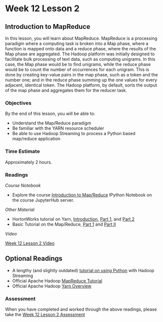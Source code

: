 # Week 12 Lesson 2 #
## Introduction to MapReduce ##

In this lesson, you will learn about MapReduce. MapReduce is a processing paradigm where a computing task is broken into a Map phase, where a function is mapped onto data and a reduce phase, where the results of the Map phase are aggregated. The Hadoop platform was initially designed to facilitate bulk processing of text data, such as computing unigrams. In this case, the Map phase would be to find unigrams, while the reduce phase would be to count the number of occurrences for each unigram. This is done by creating key-value pairs in the map phase, such as a token and the number one; and in the reduce phase summing up the one values for every adjacent, identical token. The Hadoop platform, by default, sorts the output of the map phase and aggregates them for the reducer task. 

### Objectives ###

By the end of this lesson, you will be able to:

- Understand the Map/Reduce paradigm
- Be familiar with the YARN resource scheduler
- Be able to use Hadoop Streaming to process a Python based map/reduce application

### Time Estimate ###

Approximately 2 hours.

### Readings ####

_Course Notebook_

- Explore the course [Introduction to Map/Reduce][l2nb] IPython Notebook on the course JupyterHub server.

_Other Material_

- HortonWorks tutorial on Yarn, [Introduction][ty1], [Part 1][typ1], and [Part 2][typ2]
- Basic Tutorial on the Map/Reduce, [Part 1][btmr1] and [Part II][btmr2]

_Video_

[Week 12 Lesson 2 Video][lv]

## Optional Readings ##

- A lengthy (and slightly outdated) [tutorial on using Python][tphs] with Hadoop Streaming
- Official Apache Hadoop [MapReduce Tutorial][amrt]
- Official Apache Hadoop [Yarn Overview][ayo]

### Assessment ###

When you have completed and worked through the above readings, please take the [Week 12 Lesson 2 Assessment][la]

[l2nb]: ../notebooks/intro2mr.ipynb
[la]: https://learn.illinois.edu/mod/quiz/
[lv]: https://mediaspace.illinois.edu/media/W12l2/1_q782349f

[tphs]: http://www.michael-noll.com/tutorials/writing-an-hadoop-mapreduce-program-in-python/

[btmr1]: http://www.tutorialspoint.com/map_reduce/map_reduce_introduction.htm
[btmr2]: http://www.tutorialspoint.com/map_reduce/map_reduce_algorithm.htm

[amrt]: http://hadoop.apache.org/docs/current/hadoop-mapreduce-client/hadoop-mapreduce-client-core/MapReduceTutorial.html
[ayo]: http://hadoop.apache.org/docs/current/hadoop-yarn/hadoop-yarn-site/YARN.html

[ty1]: http://hortonworks.com/blog/introducing-apache-hadoop-yarn/
[typ1]: http://hortonworks.com/blog/apache-hadoop-yarn-background-and-an-overview/
[typ2]: http://hortonworks.com/blog/apache-hadoop-yarn-concepts-and-applications/
